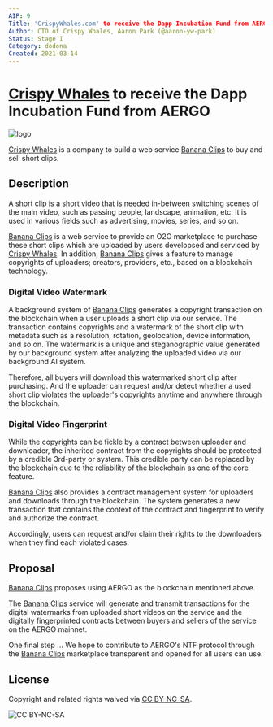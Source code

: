 ```yaml
---
AIP: 9
Title: 'CrispyWhales.com' to receive the Dapp Incubation Fund from AERGO
Author: CTO of Crispy Whales, Aaron Park (@aaron-yw-park)
Status: Stage I
Category: dodona
Created: 2021-03-14
---
```


# [Crispy Whales](https://crispywhales.com) to receive the Dapp Incubation Fund from AERGO
![logo](https://irp-cdn.multiscreensite.com/cd1f739b/dms3rep/multi/white_logo_color_background.jpg)

[Crispy Whales](https://crispywhales.com) is a company to build a web service [Banana Clips](https://bananaclips.net) to buy and sell short clips.

## Description
A short clip is a short video that is needed in-between switching scenes of the main video, such as passing people, landscape, animation, etc. It is used in various fields such as advertising, movies, series, and so on.

[Banana Clips](https://bananaclips.net) is a web service to provide an O2O marketplace to purchase these short clips which are uploaded by users developsed and serviced by [Crispy Whales](https://crispywhales.com). In addition, [Banana Clips](https://bananaclips.net) gives a feature to manage copyrights of uploaders; creators, providers, etc., based on a blockchain technology.

### Digital Video Watermark
A background system of [Banana Clips](https://bananaclips.net) generates a copyright transaction on the blockchain when a user uploads a short clip via our service. The transaction contains copyrights and a watermark of the short clip with metadata such as a resolution, rotation, geolocation, device information, and so on. The watermark is a unique and steganographic value generated by our background system after analyzing the uploaded video via our background AI system.

Therefore, all buyers will download this watermarked short clip after purchasing. And the uploader can request and/or detect whether a used short clip violates the uploader's copyrights anytime and anywhere through the blockchain.

### Digital Video Fingerprint
While the copyrights can be fickle by a contract between uploader and downloader, the inherited contract from the copyrights should be protected by a credible 3rd-party or system. This credible party can be replaced by the blockchain due to the reliability of the blockchain as one of the core feature.

[Banana Clips](https://bananaclips.net) also provides a contract management system for uploaders and downloads through the blockchain. The system generates a new transaction that contains the context of the contract and fingerprint to verify and authorize the contract.

Accordingly, users can request and/or claim their rights to the downloaders when they find each violated cases.


## Proposal
[Banana Clips](https://bananaclipse.net) proposes using AERGO as the blockchain mentioned above.

The [Banana Clips](https://bananaclipse.net) service will generate and transmit transactions for the digital watermarks from uploaded short videos on the service and the digitally fingerprinted contracts between buyers and sellers of the service on the AERGO mainnet.

One final step ... We hope to contribute to AERGO's NTF protocol through the [Banana Clips](https://bananaclips.net) marketplace transparent and opened for all users can use.

## License
Copyright and related rights waived via [CC BY-NC-SA](https://creativecommons.org/licenses/by-nc-sa/4.0/).

![CC BY-NC-SA](https://i.creativecommons.org/l/by-nc-sa/4.0/88x31.png)